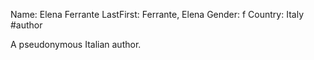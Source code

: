 Name: Elena Ferrante
LastFirst: Ferrante, Elena
Gender: f
Country: Italy
#author

A pseudonymous Italian author. 